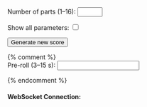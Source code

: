 <div style="margin-bottom: 1em">
    <label>Number of parts (1–16):</label>
    <input type="number" min="1" max="16" id="settings-parts">
</div>
<div style="margin-bottom: 1em">
    <label>Show all parameters:</label>
    <input id="settings-showall" type="checkbox">
</div>
<div style="margin-bottom: 1em">
    <button id="settings-generate">Generate new score</button>
</div>
{% comment %}
<div style="margin-bottom: 1em">
    <label>Pre-roll (3–15 s):</label>
    <input type="number" id="settings-preroll">
</div>
{% endcomment %}
<div>
    <h4>WebSocket Connection:</h4>
    <p id="ws-log"></p>
</div>
